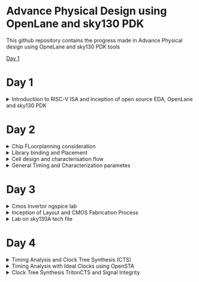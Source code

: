 # Advance Physical Design using OpenLane and sky130 PDK

This github repository contains the progress made in Advance Physical design using OpneLane and sky130 PDK tools

[Day 1](#day-1)

# Day 1

<details>
<summary>Introductiion to RISC-V ISA and Inception of open source EDA, OpenLane and sky130 PDK</summary>

**Inrtoduction to QFN-48 package**

QFN-48 Package:
        QFN stands for "Quad Flat No-leads," and it is a type of surface-mount integrated circuit (IC) package. The "48" indicates the 
number of pins or leads in the package. QFN packages are popular due to their compact size, excellent thermal performance, and ease of 
manufacturing. They are commonly used in a wide range of electronic devices, including microcontrollers, RF (Radio Frequency) chips, and 
power management ICs.

![day_1_package pin diagram](https://github.com/simarthethi/Advance_physical_design/assets/140998783/84a118d6-3ad2-4d96-9ad0-e7182550d9e7)
        

*Chip*:
        The term "chip" typically refers to an integrated circuit (IC) or microchip. It is a small, thin piece of semiconductor material 
(usually silicon) on which electronic components such as transistors, capacitors, and resistors are fabricated. Chips are the fundamental 
building blocks of electronic devices, and they perform various functions, from processing data in microprocessors to amplifying signals in 
amplifiers.

![Screenshot from 2023-09-10 10-34-08](https://github.com/simarthethi/Advance_physical_design/assets/140998783/d8f51074-f02b-4f43-bdab-d87fe3d3c16d)

- We use something call wire bonds to connerct the pins to the boundary of the chip.

*Pads*:
        Pads are metalized areas on the surface of an integrated circuit package or printed circuit board (PCB) that serve as connection 
points for soldering or making electrical connections. In the context of a QFN-48 package, there are 48 pads that correspond to the 48 pins 
of the package. These pads facilitate the electrical connection between the chip inside the package and the external circuitry.

 ![Screenshot from 2023-09-10 10-34-35](https://github.com/simarthethi/Advance_physical_design/assets/140998783/64c7e9ba-421c-40f3-8039-bba31c00246f)
       

 *Core*:
        In the context of integrated circuits, the term "core" typically refers to the central processing unit (CPU) or the primary 
computational and control unit of a microprocessor. It is where most of the processing and data manipulation occur. In other contexts, 
"core" may refer to the central or essential part of a system or device.

*Die*:
        The "die" is the actual silicon chip within an integrated circuit package. It contains the transistors, logic gates, and other 
electronic components that perform the chip's intended function. The die is usually very small and encapsulated within the package to 
protect it from environmental factors and to facilitate electrical connections.

*IPs (Intellectual Property)*:
        In the realm of semiconductor design, "IP" often refers to Intellectual Property, specifically semiconductor IP cores. These are pre-
designed and pre-verified blocks of intellectual property that can be integrated into custom chip designs. They include things like CPU 
cores, memory controllers, and various functional blocks. Integrating IP cores into a chip design can significantly accelerate development 
and reduce the need to design complex components from scratch.

Here we are taking an example of the sample SoC - RISC-V on the chip
![day_1_package pin diagram](https://github.com/simarthethi/Advance_physical_design/assets/140998783/a0797ab8-4703-4790-bf60-c332af0117df)

-A typical chip contains SOC, SRAM, ADC, DAC, PLL etc
![Screenshot from 2023-09-10 10-34-53](https://github.com/simarthethi/Advance_physical_design/assets/140998783/972f7e1b-bbf0-43e3-88d6-5ba1c4394661)



**Inroductuction to RISC-V ISA**

RISC-V is an open-source instruction set architecture (ISA) for computer processors. An instruction set architecture defines the set of 
instructions that a processor can execute and the organization and behaviour of those instructions. RISC-V is unique in that any single 
company or organization does not own it. and it is freely available for anyone to use, modify, and implement without the need for licensing 
fees or proprietary restrictions.

![Screenshot from 2023-09-10 11-12-30](https://github.com/simarthethi/Advance_physical_design/assets/140998783/fba2d664-b965-4ee5-8ca0-3cec22d5d81d)

Application software (apps) and hardware are linked by 'system software'.There are various layers of system software. This includes major 
components like Compiler and Assembler.

The compiler compiles high-level codes like C and C++ to Instructions(eg: the codes inside .exe files) that can be read by the Assembler. 
The Assembler converts it into binary codes which the machine can understand. The instructions act as an interface between the high-level 
language and the machine language.

The converted binary is then given to an RTL snippet that understands the instruction. This is done by a Hardware Description Language 
(HDL). This is basically called RTL implementation and a netlist is being generated. with this, a physical design implementation of the 
design is generated.

The RISC-V project began at the University of California, Berkeley in 2010, and it has since gained significant traction in both academia 
and industry. Its open nature has led to a growing ecosystem of hardware and software developers collaborating to create a wide range of 
products, from simple embedded devices to high-performance supercomputers.

**SoC design and OpenLane**

Desiging Digital Application Specific Integrated Chip(ASIC) require several elements. They are as follows:

- RTL IP's
- EDA tools
- PDK tools

![Screenshot from 2023-09-10 11-14-09](https://github.com/simarthethi/Advance_physical_design/assets/140998783/0e144a06-07b7-405f-8fe1-f1ccf99428ee)

*RTL IP (Register-Transfer Level Intellectual Property)*:
RTL IP refers to pre-designed and pre-verified blocks of digital logic or functional modules that are expressed at the register-transfer 
level (RTL). RTL is a hardware description level that captures the behavior of a digital circuit in terms of data transfers between 
registers and logic operations. RTL IP cores are reusable building blocks that can be integrated into larger ASIC or FPGA designs. These 
cores can include various functions such as processors, memory controllers, communication interfaces, and more. Designers often use RTL IP 
to save time and effort when creating complex digital systems.

*EDA Tools (Electronic Design Automation Tools)*:
EDA tools are software applications that facilitate the design and verification of electronic circuits, including ASICs, FPGAs, and other 
digital systems. These tools cover various stages of the design flow, from conceptualization to physical implementation.

*PDK Tools (Process Design Kit Tools)*:
A Process Design Kit (PDK) is a collection of tools, libraries, and documentation provided by semiconductor foundries to enable designers 
to create ASICs and other integrated circuits using their specific manufacturing processes. PDK tools are part of the PDK package and serve 
several purposes

Now-a-days there are a lot of open source tools that can be used to design a *Digital ASIC*

![day1_Into-pic](https://github.com/simarthethi/Advance_physical_design/assets/140998783/b64efa50-aab5-4ac1-940e-2047b609e4af)

**Introduction to OpenLane**

OpenLane is an open-source ASIC (Application-Specific Integrated Circuit) design flow framework that automates the process of designing 
custom integrated circuits. The design flow in OpenLane consists of several stages, each with specific tasks and objectives.

-Here is a simplified RTL to GDSII flow diagram

![Screenshot from 2023-09-10 11-26-43](https://github.com/simarthethi/Advance_physical_design/assets/140998783/c4195262-9909-4a93-8fb9-62107fb81798)

-RTL-synthesis:
        RTL (Register-Transfer Level) synthesis is a crucial stage in the OpenLane ASIC design flow, where the high-level RTL description of your custom logic is translated into a gate-level netlist. This netlist consists of standard cells (logic gates) and their interconnections, making it suitable for subsequent stages such as placement and routing.

-Floorplanning:
        Floorplanning involves defining the physical layout of the chip, specifying the locations of major functional blocks, and allocating space for routing and other components. This step sets the foundation for efficient placement and routing.

-Powerplanning
        Power network is constructed.

 -Placement:
        During placement, OpenLane determines the precise locations of individual standard cells (logic gates) within the chip area defined in the floorplan. It aims to optimize area, power, and timing by positioning cells strategically.       

-Clock Tree Synthesis (CTS):
        CTS is the process of designing and building a clock distribution network that ensures clock signals reach all sequential elements (flip-flops) in a synchronized manner. Proper CTS is crucial for maintaining timing constraints.

-Routing:
        The routing stage involves determining the physical interconnections between standard cells, including metal layers and wires. OpenLane uses tools like TritonRoute to create a routed design that adheres to design rule constraints.
        
-Signoff (Detail and Final Verification):
        After placement and routing, OpenLane performs detailed design rule checking (DRC) and final verification to ensure the layout complies with fabrication constraints and meets specified requirements for timing, area, and power.

-GDSII Generation:
        Once the design passes verification, OpenLane generates a GDSII (Graphics Data System II) file, which is the final output file that contains the complete layout data for fabrication. The GDSII file is used by semiconductor foundries to manufacture the chip.

OpenLane integrated several key open source tools over the execution stages:

- RTL Synthesis, Technology Mapping, and Formal Verification : yosys + abc
- Static Timing Analysis: OpenSTA
- Floor Planning: init_fp, ioPlacer, pdn and tapcell
- Placement: RePLace (Global), Resizer and OpenPhySyn (formerly), and OpenDP (Detailed)
- Clock Tree Synthesis: TritonCTS
- Fill Insertion: OpenDP/filler_placement
- Routing: FastRoute or CU-GR (formerly) and TritonRoute (Detailed) or DR-CU
- SPEF Extraction: OpenRCX or SPEF-Extractor (formerly)
- GDSII Streaming out: Magic and KLayout
- DRC Checks: Magic and KLayout
- LVS check: Netgen
- Antenna Checks: Magic
- Circuit Validity Checker: CVC

**OpenLane Installation**

Prior to the installation of the OpenLane install the dependencies and packages using the command shown below :
```bash
sudo apt-get update
sudo apt-get upgrade
sudo apt install -y build-essential python3 python3-venv python3-pip make git
```
Docker Installation :
```bash
sudo apt install apt-transport-https ca-certificates curl software-properties-common
curl -fsSL https://download.docker.com/linux/ubuntu/gpg | sudo gpg --dearmor -o /usr/share/keyrings/docker-archive-keyring.gpg

echo "deb [arch=amd64 signed-by=/usr/share/keyrings/docker-archive-keyring.gpg] https://download.docker.com/linux/ubuntu $(lsb_release -cs) stable" | sudo tee /etc/apt/sources.list.d/docker.list > /dev/null

sudo apt update
sudo apt install docker-ce docker-ce-cli containerd.io
sudo docker run hello-world

sudo groupadd docker
sudo usermod -aG docker $USER
sudo reboot 


# Check for installation
sudo docker run hello-world
```
Steps to install OpenLane, PDKs and Tools
```bash
cd $HOME
git clone https://github.com/The-OpenROAD-Project/OpenLane --recurse-submodules 
cd OpenLane
make
make test
cd /OpenLane/designs/ci
cp -r * ../
```

*Steps for synthesis in OpenLane*
```bash
cd ~/OpenLane
make mount
./flow.tcl -interactive
package require openlane 0.9
prep -design picorv32a
run_synthesis
```
Viewing the netlist generated during synthesis
```bash
cd /OpenLane/designs/picorv32a/runs/RUN_2023.09.08_13.53.29/results/synthesis
vim picorv32a.v
```
![Screenshot from 2023-09-09 19-12-11](https://github.com/simarthethi/Advance_physical_design/assets/140998783/71e22d01-bdd1-469e-a631-b986abe2a911)

To check the status report

![Screenshot from 2023-09-09 19-26-50](https://github.com/simarthethi/Advance_physical_design/assets/140998783/e1b37238-d852-48ec-b1e9-3fa778e7036c)
![Screenshot from 2023-09-09 19-26-55](https://github.com/simarthethi/Advance_physical_design/assets/140998783/a44c9beb-f571-48c2-ab76-d6ceb0c163f4)

</details>

# Day 2        
<details>
        
<summary>Chip FLoorplanning consideration</summary>

**Width and Height of core and die**

Lets begin an example of a netlist as follows:
![Screenshot from 2023-09-16 15-06-17](https://github.com/simarthethi/Advance_physical_design/assets/140998783/0b06c5be-f834-46cc-963a-6b2921cc7013)

In here we see that the gates and flipflops have a certain shape which is for our understanding so that we differentiate between them. But in an electonic design the gates and other components are taken in the shapes of squares and rectangles so that we can define the size of the components

![Screenshot from 2023-09-16 15-21-01](https://github.com/simarthethi/Advance_physical_design/assets/140998783/8189e1d6-facf-4184-b3e4-a42082abcc62)

*Utilisation Factor*

```bash
Utilisation factor: Area covered by the netlist/total area of the core
```

- The ratio of area occupied by the cells in the netlist to the total area of the core
- Best practice is to set the utilisation factor less than 50% so that there will be space for optimisations, routing, inserting buffers etc.,

*Aspect Ratio*
```bash
Aspect ratio : width/height
```

- Aspect ratio is the ratio of height to the width of the die.
- Aspect Ratio of 1 indicates that the die is a square die

These two Parameters are important to derive the width and height of the core and die, and now we can move ahead to define the location of preplaces cells.

**Pre-placed Cells**

- Whenever there is a complex logic which is repeated multiple times or a design given by a third-party it can be perceived as abstract black box with input and output ports, clocks etc. We can also create black boxes ourselves for the design in case as per the requirements. They can be IPs or Macros
- These Macros and IPs are placed in the core at first before placing the standard cells and power planning. These are optimally such that the cells which are more connected to each other are placed nearby and oriented for input and ouputs.
- Once they have been placed, the location are not altered later on for routing. Thus they have been fixed on the chip.
- These pre-placed cells have to be surrounded with de-coupling capacitors.

**De-coupling Capacitors**

- The resistances and capacitances associated with long wire lengths can cause the power supply voltage to drop significantly before reaching the logic circuits. This can lead to the signal value entering into the undefined region, outside the noise margin range.
- De-coupling capacitors are huge capacitors charged to power supply voltage and placed close the logic circuit. Their role is to decouple the circuit from power supply by supplying the necessary amount of current to the circuit. They pervent crosstalk and enable local communication.

**Power Planning**

- Each block on the chip, however, cannot have its own decap unlike the pre-placed cells.
Thus, when multiple units are discharging, we observe a ground bumb and in case of multiple
charing units, we see a voltage droop.
- When thses are under noise range designed, we won't face any issue, but if they get beyond
the defined noise range, we experience undesired behaviour from the design.
- To fix this issue, we will go for a better power plan for the chip, such that each unit can
use the Vdd and Gnd near to it.
- A common way to accomplish this is to have VDD and VSS pads connected to the horizontal and
vertical power and GND lines which form a power mesh.

**Pin Placement**

- The input, output and Clock pins are placed optimally such that there is less complication
in routing or optimised delay.
- Note - CLK needs least resistive path, as they provide signals to all the flops
continuously, thus have bigger IO ports.
- There are different styles of pin placement in openlane like random pin placement, uniformly
spaced etc.,

Run Floorplan on OpenLane

- Importance files in increasing priority order:
        floorplan.tcl - System default envrionment variables
        conifg.tcl
        sky130A_sky130_fd_sc_hd_config.tcl

- Floorplan envrionment variables or switches:
        FP_CORE_UTIL - floorplan core utilisation
        FP_ASPECT_RATIO - floorplan aspect ratio
        FP_CORE_MARGIN - Core to die margin area
        FP_IO_MODE - defines pin configurations (1 = equidistant/0 = not equidistant)
        FP_CORE_VMETAL - vertical metal layer
        FP_CORE_HMETAL - horizontal metal layer

Now, we will look into how to generate the floorplan using OpenLane.
```bash
run_floorplan
```
![week 3 day_2 rn_floorplan](https://github.com/simarthethi/Advance_physical_design/assets/140998783/a1fd458f-88bc-44fd-8229-276d462c7d08)

-    We may review floorplan files by checking the floorplan.tcl. The system defaults will
have been overriden by switches set in conifg.tcl and further overriden by switches set in
sky130A_sky130_fd_sc_hd_config.tcl.

-    Post the floorplan run, a .def file will have been created within the results/floorplan
directory. It has the various informations such as the die area and unit lenghts used.

```bash
cd /OpenLane/designs/picorv32a/runs/RUN_2023.09.08_13.53.29/results/floorplan
less picorv32.def
```
![def_file floorplan](https://github.com/simarthethi/Advance_physical_design/assets/140998783/df2dfd33-a3cc-4f9f-90a3-c52ee015aa02)

- we can't read how the components and the netlists are placed in the floorplan by reading the .def file
Hence we'll view the floorplan in Magic

**View floorplan on magic**

To view the floorplan, Magic is invoked after moving to the results/floorplan directory:
```bash
 magic -T ~/.volare/sky130A/libs.tech/magic/sky130A.tech lef read ../../tmp/merged.nom.lef def read picorv32.def &
```
![day_2 magic](https://github.com/simarthethi/Advance_physical_design/assets/140998783/118f2cd3-0e61-4e86-b051-d40eeb4d1350)

One can zoom into Magic layout by selecting an area with left and right mouse click followed by pressing "z" key.

Various components can be identified by using the what command in tkcon window after making a selection on the component.

Zooming in also provides a view of decaps present in picorv32a chip.

The standard cell can be found at the bottom left corner.

You can clearly see I/O pins, Decap cells and Tap cells. Tap cells are placed in a zig zag manner or you can say diagonally

![Screenshot from 2023-09-16 15-35-42](https://github.com/simarthethi/Advance_physical_design/assets/140998783/c2e60927-3637-4913-9ac7-f4ab2a0eb30c)
        
</details>

<details>
<summary>Library binding and Placement</summary>

First and foremost, we need to bind the netlist with physical cells. We have shapes for OR, 
AND and every cell for pratice purpose. But in reality we dont have such shapes, we have give 
an physical dimensions like rectangles or squares weight and width. This information is given 
in libs and lefs. Now we place these cells in our design by initilaising it.

Now we look into Placement and its optimisation.

**Optimise Placement**

The next step is placement. Once we initial the design, the logic cells in netlist in its physical dimisoins is placed on the floorplan. Placement is perfomed in 2 stages:

- Global Placement: Cells will be placed randomly in optimal positions which may not be legal and cells may overlap. Optimization is done through reduction of half parameter wire length.
- Detailed Placement: It alters the position of cells post global placement so as to legalise them. Legalisation of cells is important from timing point of view.

Optimization is stage where we estimate the lenght and capictance, based on that we add buffers. Ideally, Optimization is done for better timing.

- Run Placement on OpneLane
```bash
run_placement
```
![Screenshot from 2023-09-16 19-46-38](https://github.com/simarthethi/Advance_physical_design/assets/140998783/d720e1d3-c957-49ab-9fdf-6dad80f7cf22)

- The objective of placement is the convergence of overflow value. If overflow value
progressively reduces during the placement run it implies that the design will converge and
placement will be successful. Post placement, the design can be viewed on magic within
results/placement directory:

```bash
magic -T ~/.volare/sky130A/libs.tech/magic/sky130A.tech lef read ../../tmp/merged.nom.lef def read picorv32.def &
```

![Screenshot from 2023-09-16 19-50-39](https://github.com/simarthethi/Advance_physical_design/assets/140998783/c6af81a1-8521-4666-ac3d-fa8f9576c6fe)

- Zoomed in image

![Screenshot from 2023-09-16 19-56-44](https://github.com/simarthethi/Advance_physical_design/assets/140998783/b5facee6-dc04-46ed-ad29-af48d945d0ac)

</details>

<details>
<summary>Cell design and characterisation flow</summary>

Under this section, we will go through a thorough insight into the Characterizatiob flow and various steps involved, what are my inputs given, my intermediate outputs and final results we get.

Standard cell design flow involves the following

- Inputs:
        PDKs
        DRC & LVS rules
        SPICE models
        Libraries
        User-defined specifications.

- Design steps:
        Circuit design
        Layout design (Art of layout Euler's path and stick diagram)
        Extraction of parasitics
        Characterization (timing, noise, power).

- Outputs:
        CDL (circuit description language)
        LEF
        GDSII
        extracted SPICE netlist (.cir)
        timing, noise and power .lib files

**Standard Cell Characterization Flow**

A typical standard cell characterization flow includes the following steps:

1.Read in the models and tech files
2.Read extracted spice netlist
3.Recognise behaviour of the cell and buffers
4.Read the subcircuits
5.Attach the necessary power sources
6. Apply stimulus to characterization setup
7.Provide necessary output capacitive loads
8.Provide necessary simulation command



Now all 8 steps are provided together as a configuration file to a characterization software called **GUNA**.

![Screenshot from 2023-09-16 20-01-31](https://github.com/simarthethi/Advance_physical_design/assets/140998783/487de96c-a55b-40f5-85bb-33066b1a43d8)

This software generates timing, noise, power models. These .libs are classified as Timing characterization, power characterization and noise characterization.

</details>

<details>
<summary> General Timing and Characterization parametes </summary>

Under this section, we will look into the timing characterization and get an understanding of 
various semantics and syntax of the three .lib files for noise, power and noise.

First we go through the various Timing Parameter Definitions


**Propagation Delay**

The time difference between when the transitional input reaches 50% of its final value and when the output reaches 50% of its final value. Poor choice of threshold values lead to negative delay values. Even thought you have taken good threshold values, sometimes depending upon how good or bad the slew, the dealy might be still +ve or -ve.

```bash
Propagation delay = time(out_thr) - time(in_thr)
```

**Transition Time**

The time it takes the signal to move between states is the transition time , where the time is measured between 10% and 90% or 20% to 80% of the signal levels.  
```bash
Rise transition time = time(slew_high_rise_thr) - time (slew_low_rise_thr)

Low transition time = time(slew_high_fall_thr) - time (slew_low_fall_thr)
```
</details>

# Day 3

<details>
<summary>Cmos Invertor ngspice lab </summary>
        
**IO Placer revision**

- PnR is a iterative flow and hence, we can make changes to the environment variables in the fly to observe the changes
in our design.
- Let us say If I want to change my pin configuration along the core from equvi distance randomly placed to someother
placement, we just set that IO mode variable on command prompt as shown below
```bash
set ::env(FP_IO_MODE) 2
```
Floorplan after chaning the format of IO placement. We can see the pins are now not equi-distant. 
![day_3 floorplan not equidistant](https://github.com/simarthethi/Advance_physical_design/assets/140998783/ddbe368c-a566-4a95-948e-b45742b84393)

**Spice Deck Creation**
Spice Deck Creation

- Spice deack is the connectivity information of netlist. Thus it is a netlist that contains component connectivity, inputs to be provided and tap points for taking output and connectivity of the substrate.
- The source of PMOS is connected to Vdd and Source of NMOS is connected to GND, Vss in this case. Vin is given to the gates and Vout is taken out. We take the Cload as ```10fF``` for now.
- Now we define the PMOS and NMOS width and length as ```0.375um``` and ```0.25um``` respectively. We give ```2.5V``` as Vdd and Vin. Common Vss is given.
- Identify the nodes, name them. Nodes are points between which a component is connected.
- We can now write the spice deck. We also specify the simulation type.
- We also import the model file for NMOS and PMOS for information of parameters related to transistors

![Screenshot from 2023-09-17 18-03-48](https://github.com/simarthethi/Advance_physical_design/assets/140998783/46060e6b-679b-44f8-894b-cbec87607c0e)

**Spice Simulation**

- We will run the simulation for the deck created with different widths and lengths for the PMOS and NMOS.

![Screenshot from 2023-09-17 18-05-10](https://github.com/simarthethi/Advance_physical_design/assets/140998783/f67ae84c-07af-45d8-856f-593128a9ac2b)

- From the waveform, irrespective of switching the shape of it are almost same. We can see the characteristics are maintained across all sizes of CMOS. So CMOS as a circuit is a robust device hence use in designing of logic gates. Parameters that define the robustness of the CMOS are

**Switching Threshold (Vm)**
        It is the point where out ```Vin = Vout```. To determine, we extend a 45 degree line from the origin.
        At this point, both the transistors are in saturation region, means both are turned on and have high chances of current flowing driectly from VDD to Ground called Leakage current.
        At this point, ```Vgs = Vds``` and ```Idsn = -Idsp```.

![Screenshot from 2023-09-17 18-07-00](https://github.com/simarthethi/Advance_physical_design/assets/140998783/38688c93-eae3-41d3-b191-a3ced4711603)

**Rise and Fall Delay**
- We will run a transient simulation and plot Vin and VOut with respect to time.
- To determine the Rise time, we take the rising input and corresponding falling output and note the time for ```Vdd/2``` i.e. 50% of the Vdd.
- For fall time, same is repeated but for the falling input and corresponding rising input.

**Steps to GIT CLONE vsdstdcelldesign**

- We will git clone a custom made repo for this course in the OpenLane directory of our local system.
```bash
git clone https://github.com/nickson-jose/vsdstdcelldesign.git
```
- To invoke magic to view the sky130_inv.mag file, the sky130A.tech file must be included in the command along with its path. To ease up the complexity of this command, the tech file can be copied from the magic folder to the vsdstdcelldesign folder.

- Invertor Layout using Magic
![Screenshot from 2023-09-17 15-47-50](https://github.com/simarthethi/Advance_physical_design/assets/140998783/fd2de0bf-5fe8-47a8-bb92-edb10302aa89)


</details>

<details>
<summary>Inception of Layout and CMOS Fabrication Process</summary>

Under this section we will look into the Fabrication process. We will look into the various steps for 16-mask fab procedure

**16-MASK CMOS Process***

1. Selecting a substrate
- We choose an appropriate substrate as per requirement.
- We go with the most common substrate available - P-type.
   ![Screenshot from 2023-09-17 18-13-04](https://github.com/simarthethi/Advance_physical_design/assets/140998783/4f90f176-fc61-477e-aff7-89a91184c0ad)

2. Creation of Active regions for transistors
- We have to make isolation for each pocket, this is done by growing Silicon Dioxide of 40nm over the P-type substrate, then deposit an 80nm layer of Silicon nitride.
- Now deposit 1micron of photoresist. On this we make Mask1 and Mask 2 for the pockets and shower it with UV lights
- The photoresist under the masks are protected and remaining is etched away with some chemical reaction. Now the mask is removed.
- Now we etch off the extra silicon nitride, thus only silicon nitride left are the ones protected by the photoresist. Now Remove left photoresist.
- Now, place the entire thing in oxidation furnace. Silicon nitride protects the SiO2 underneath from growing further.
- The growth between the nitride layer acts as the isolation as they don't allow the transistor areas to communicate. This growth is also called bird's beak.
- The remaining nitride layer is etched off.
- This whole process is called LOCOS - Local oxidation of Silicon image
![Screenshot from 2023-09-17 18-21-59](https://github.com/simarthethi/Advance_physical_design/assets/140998783/d2a84c8d-1eba-402f-b8e5-7f45f18f767c)

3. Formation of N-Well and P-Well
- The N-well and P-well regions are created separately.
- P-well formation involves photolithography and ion implantation of p-type Boron material into the p-substrate. Energy required is 200keV.
- N-well is formed similarly with n-type Phosphorus material. Energy requirement is 400keV.
- This ion implantation damages the SiO2 layer.
- High-temperature furnace processes drive-in diffusion to establish well depths, known as the twin-tub process.
![Screenshot from 2023-09-17 18-23-46](https://github.com/simarthethi/Advance_physical_design/assets/140998783/a06852e6-c614-41f1-8663-e52e75636a20)

4.Formation of Gate Terminal
- Gate is the most important terminal as here we control the input voltage.
- Important parameters for gate formation include oxide capacitance and doping concentration.
- A polysilicon layer is deposited and photolithography techniques are applied to create NMOS and PMOS gates.
- The SiO2 layers over Nwell and Pwell are etched off using polysulpuric acid and fresh layer is made with goof thickness.
![Screenshot from 2023-09-17 18-24-29](https://github.com/simarthethi/Advance_physical_design/assets/140998783/6c609940-98bb-4962-b702-a8c4036e9fbb)

5.Lightly-Doped Drain(LDD) Formation
- This is done to achieve a doping profile --> P+, P-, N for NMOS and N+, N- and P for PMOS.
- LDD is created to control hot electron and short channel effects.
![Screenshot from 2023-09-17 18-24-52](https://github.com/simarthethi/Advance_physical_design/assets/140998783/8a5f1c79-85ca-40b0-b92b-42703b647e5b)

6.Source and Drain Formation
- Thin oxide layers are added to avoid channel effects during ion implantation.
- N+ and P+ implants are performed using Arsenic implantation and high-temperature annealing.
![Screenshot from 2023-09-17 18-25-23](https://github.com/simarthethi/Advance_physical_design/assets/140998783/f193716b-845d-42fb-a1d1-f4982308970a)

7.Local Interconnect Formation
- Thin screen oxide is removed through etching in HF solution.
- Titanium deposition through sputtering is initiated.
- Heat treatment results in chemical reactions, producing low-resistant titanium silicon dioxide for interconnect contacts and titanium nitride for top-level connections, enabling local communication.
![Screenshot from 2023-09-17 18-25-32](https://github.com/simarthethi/Advance_physical_design/assets/140998783/30ca77c0-4074-4437-ae5d-110e647a984c)

8.Higher Level Metal Formation
- To achieve suitable metal interconnects, non-planar surface topography is addressed.
- Chemical Mechanical Polishing (CMP) is utilized by doping silicon oxide with Boron or Phosphorus to achieve surface planarization.
- TiN and blanket Tungsten layers are deposited and subjected to CMP.
- An aluminum (Al) layer is added and subjected to photolithography and CMP.
- This constitutes the first level of interconnects, and additional interconnect layers are added to reach higher-level metal layers.
![Screenshot from 2023-09-17 18-25-48](https://github.com/simarthethi/Advance_physical_design/assets/140998783/25975269-616c-4366-a14a-862bec7b64fb)

9.Dielectric Layer Addition
- Finally, a dielectric layer, typically Si3N4, is applied to safeguard the chip.

This complex process results in the creation of advanced integrated circuits with multiple layers of interconnects, essential for modern electronic devices.

**Introduction to SKY130 Basic Layout and LEF**

From Layout, we see the layers which are required for CMOS inverter. Inverter is, PMOS and NMOS connected together.

- Gates of both PMOS and NMOS are connected together and fed to input(here ,A), NMOS source connected to ground(here, VGND), PMOS source is connected to VDD(here, VPWR), Drains of PMOS and NMOS are connected together and fed to output(here, Y).
- The First layer in skywater130 is localinterconnect layer(locali) , above that metal 1 is purple color and metal 2 is pink color.
- If we want to see connections between two different parts, place the cursor over that area and press S one times. The tkson window gives the component name.
![Screenshot from 2023-09-17 21-57-02](https://github.com/simarthethi/Advance_physical_design/assets/140998783/fb4fa745-5840-4383-9e34-64b0bad4ea2e)

**LEF - Library Exchange File**

-    The layout of a design is defined in a specific file called LEF.
-    It includes design rules (tech LEF) and abstract information about the cells.
        - Tech LEF - Technology LEF file contains information about the Metal layer, Via Definition and DRCs.
        - Macro LEF - Contains physical information of the cell such as its Size, Pin, their direction.

**Designing standard cell**

- First we need to provide bounding box width and height in tkson window. lets say that width of BBOX is 1.38u and height is 2.72u. The command to give these values to MAGIC is ```property Fixed BBOX (0 0 1.32 2.72)```
- After this, Vdd, GND segments which are in metal 1 layer, their respective contacts and atlast logic gates layout is defined Inorder to know the logical functioning of the inverter, we extract the spice and then we do simulation on the spice.

**SPICE extraction in MAGIC**

To extract it on spice we open TKCON window, the steps are :

-    Know the present directory - pwd
- create an extration file - the command is ```extract all``` and ```sky130_inv.ext``` files has been created
- create spice file using .ext file to be used with our ngspice tool - the commands are
        - ```ext2spice cthresh 0 rthresh 0``` - extracts parasatic capcitances also since these are actual layers - nothing is created in the folder
        - ```ext2spice``` - a file sky130_inv.spice has been created.
![Screenshot from 2023-09-17 16-53-03](https://github.com/simarthethi/Advance_physical_design/assets/140998783/72efc390-38a4-4685-8fb7-75651fdba9e4)

</details>

<details>
<summary>Lab on sky130A tech file</summary>

Under this section, we will go over how to infer the spice deck file and how to run the transient analysis using NGspice. Once the simulation is done, we will characterise the simulation plot.

**Spice Deck**

- The design is scaled to 0.01u
- The NMOS and PMOS are defined as
        - ```cell_name drain_node gate_node source_node model_file_name```
```bash
M1000 Y A VGND VGND nshort_model.0 w=35 l=23
M1001 Y A VPWR VPWR pshort_model.0 w=37 l=23
```

- We will include the model files for NMOS and PMOS from the ```libs``` directory.

```bash
 .include ./libs/nshort.lib
 .include ./libs/pshort.lib
```


- Now, we set up the connections to the nodes with ground, Vdd and input pulses.
        - VGND to VSS 0V
        - Supply voltage VPWR to GND.
        - Sweeping a pulse input.
- Now we set the transient analysis.
```bash
VDD VPWR 0 3.3V
VSS VGND 0 0V
Va A VGND PULSE(0V 3.3V 0 0.1ns 0.1ns 2ns 4ns)
.tran 1n 20n
.control
run
.endc
.end
```
-final Spice deck for simulation
![Screenshot from 2023-09-17 17-06-21](https://github.com/simarthethi/Advance_physical_design/assets/140998783/e760261c-6f5f-45e6-8e8b-e27edaa763f6)

**NGpsice Simulation and Characterization**
-  Code to run the simulation
```bash
ngspice sky130_inv.spice
```
![Screenshot from 2023-09-17 17-37-29](https://github.com/simarthethi/Advance_physical_design/assets/140998783/8b5c617b-082b-416c-883e-5756b7b3a433)

-  To get the plot for output against time with the sweeping input
```bash
plot y vs time a
```
![Screenshot from 2023-09-17 19-09-21](https://github.com/simarthethi/Advance_physical_design/assets/140998783/845f53d8-daef-42b3-8939-04e4b74de212)


- Now we have to characterise the plot.
- There are four timing parameters used to characterize the inverter standard cell:
        - Rise transition - Time taken for the output to rise from 20% to 80% of max value => ```2.240 - 2.143 = 0.067ns```
        - Fall Transition - Time taken for the output to fall from 80% to 20% of max value => ```4.0921 - 4.049 = 0.0431ns```
        - Cell Rise delay - Difference in time(50% output rise) to time(50% input fall) => ```2.17333 - 2.13 = 0.0433ns```
        - Cell Fall delay - Difference in time(50% output fall) to time(50% input rise) => ```4.076 - 4.0501 = 0.0259ns```

**DRC Challenges**

Under this section, we will go over

- In-depth overview of Magic's DRC engine
- Introduction to Google/Skywater DRC rules
- Lab : Warm-up exercise : Fixing a simple rule error
- Lab : Main exercie : Fixing or create a complex error

**Introdution to Magic and Skywater PDK**

*Lab Setup*

- Setup to view the layouts
- For extracting and generating views, Google/skywater repo files were built with Magic
- Technology file dependency is more for any layout. hence, this file is created first.
- Since, Pdk is still under development, there are some unfinished tech files and these are packaged for magic along with lab exercise layout and bunch of stuff into the tar ball

```bash
wget http://opencircuitdesign.com/open_pdks/archive/drc_tests.tgz
```
- Once we have downloaded the archive in the home directory, we extract it to get the lab .mag files

![Screenshot from 2023-09-17 19-14-48](https://github.com/simarthethi/Advance_physical_design/assets/140998783/bf25a7c9-4aa4-43e3-84bc-0a967d46339c)

- There is a hidden file ```.magicrc``` which directs to the various resources for the lab work ahead.
```bash
magic -d XR
```
![Screenshot from 2023-09-17 22-32-35](https://github.com/simarthethi/Advance_physical_design/assets/140998783/627594f5-1abe-4d2f-b584-e6671a10e096)

- Other way to load it is by defining the name while running magic.
```bash
magic -d XR <file_name>.mag
```
- We will open up met3.mag
- We see multiple independent example metal layouts with some DRC errors. We can refer these errors in the the Skywater PDK design rules which are flageed in the DRC engine.
- We can make a frame around a metal region and in command window write ```drc why``` --> this gives us the DRC violated.

![Screenshot from 2023-09-17 22-36-15](https://github.com/simarthethi/Advance_physical_design/assets/140998783/aef1df1e-68f1-4f46-aa79-86444093c77f)

- Magic uses a lot of derived layers. To see these layers we can make a large box area and use following commands to see metal cut
```bash
cif see VIA2
```

***LAB***

*Exercise 1*


- Load the poly.mag
- Check the drc violation for poly.9
- Refer the error using skywater pdk design rules
        - We find that distance between regular polysilicon & poly resistor should be 22um but it is showing 17um and still no errors . We should go to sky130A.tech file and modify as follows to detect this error.
- In line this

```bash
*******************************************************
spacing npres *nsd 480 touching_illegal \
	"poly.resistor spacing to N-tap < %d (poly.9)"
*******************************************************
```
edit 
```bash
*******************************************************
spacing npres allpolynonres 480 touching_illegal \
	"poly.resistor spacing to N-tap < %d (poly.9)"
*******************************************************
```
Next edit. In line shown
```bash
*******************************************************
spacing xhrpoly,uhrpoly,xpc alldiff 480 touching_illegal \
	"xhrpoly/uhrpoly resistor spacing to diffusion < %d (poly.9)"
*******************************************************
```
edit
```bash
*******************************************************
spacing xhrpoly,uhrpoly,xpc allpolynonres 480 touching_illegal \
	"xhrpoly/uhrpoly resistor spacing to diffusion < %d (poly.9)"
*******************************************************
```
- After this, we ```tech load sky130.tech``` file and execute ```drc check```

![Screenshot from 2023-09-17 22-41-49](https://github.com/simarthethi/Advance_physical_design/assets/140998783/3ccd5dc8-a877-42e7-8ab7-ed0531349b6b)

- We can select ```poly.9``` and run ```drc why``` to check for errors. Now its fine.

![Screenshot from 2023-09-17 22-43-04](https://github.com/simarthethi/Advance_physical_design/assets/140998783/620118e0-82e0-4c55-a115-85f0aa73d52f)

</details>
        
# Day 4

<details>
<summary>Timing Analysis and Clock Tree Synthesis (CTS)</summary>

**Standard Cell LEF generation**

During Placement, entire mag information is not necessary. Only the PR boundary, I/O ports, Power and ground rails of the cell is required. This information is defined in LEF file. The main objective is to extract lef from the mag file and plug into our design flow.

**Grid into Track info**

*Track* :A path or a line on which metal layers are drawn for routing. Track is used to define the height of the standard cell.

To implement our own stdcell, few guidelines must be followed

- I/O ports must lie on the intersection on Horizontal and vertical tracks
- Width and Height of standard cell are odd mutliples of Horizontal track pitch and Vertical track pitch

This information is defined in tracks.info.
```bash
/.volare/sky130A/libs.tech/openlane/sky130_fd_sc_hd/tracks.info
```
```bash
li1 X 0.23 0.46
li1 Y 0.17 0.34
met1 X 0.17 0.34
met1 Y 0.17 0.34
met2 X 0.23 0.46
met2 Y 0.23 0.46
met3 X 0.34 0.68
met3 Y 0.34 0.68
met4 X 0.46 0.92
met4 Y 0.46 0.92
met5 X 1.70 3.40
met5 Y 1.70 3.40
```
- It tells us about all the metal layers as such.
- We learnt that the input port and output for should be on the intersection of horizontal and vertical tracks, to verify this we set the grids as 
```bash
grid 0.46um 0.34um 0.23um 0.17um
```
![Screenshot from 2023-09-18 00-54-21](https://github.com/simarthethi/Advance_physical_design/assets/140998783/c5ad194a-6231-453e-90e1-a930e306d82d)

- The second condition is also verified. The X-pitch is 0.46 and we can see that the standard cell is 3 times that, thus an odd multiple.
- The same can be verified for the height of the standard cell.

**Creation of Ports**

- Once the layout is ready, the next step is extracting LEF file for the cell.

- Certain properties and definitions need to be set to the pins of the cell. For LEF files, a cell that contains ports is written as a macro cell, and the ports are the declared as PINs of the macro.

- Our objective is to extract LEF from a given layout (here of a simple CMOS inverter) in standard format. Defining port and setting correct class and use attributes to each port is the first step.

- Method for definng ports
	- In Magic Layout window, first source the .mag file for the design (here inverter). Then Edit >> Text which opens up a dialogue box.
	- For each layer (to be turned into port), make a box on that particular layer and input a label name along with a sticky label of the layer name with which the port needs to be associated. Ensure the Port enable checkbox is checked and default checkbox is unchecked.
![Screenshot from 2023-09-18 00-59-56](https://github.com/simarthethi/Advance_physical_design/assets/140998783/695d66ac-cc9b-487c-b6e7-0af54a353fc9)


- Port A (input port) and port Y (output port) are taken from locali (local interconnect) layer. Also, the number in the textarea near enable checkbox defines the order in which the ports will be written in LEF file (0 being the first).
- For power and ground layers, the definition could be same or different than the signal layer. Here, ground and power connectivity are taken from metal1 (Notice the sticky label).

**Port Class and Port Use Attributes**

- After defining ports, the next step is setting port class and port use attributes.
- Select port A in magic:
```bash
port class input
port use signal
```
- Select Y area
```bash
port class output
port use signal
```
- Select VPWR area
```bash
port class inout
port use power
```
- Select VGND area
```bash
port class inout
port use ground
```
![Screenshot from 2023-09-17 23-45-29](https://github.com/simarthethi/Advance_physical_design/assets/140998783/99dd7c34-6770-480b-b396-28612a7554d0)

![Screenshot from 2023-09-17 23-46-11](https://github.com/simarthethi/Advance_physical_design/assets/140998783/55bfb6ed-81ff-48c6-972d-14848394aa1d)

**Extraction of LEF file**

- Name the custom cell through tkcon window as sky130_shant.mag.
- We generate lef file by command:
```bash
lef write
```
- Upon checking the directory, we can see the lef file being generated.
![Screenshot from 2023-09-18 00-00-04](https://github.com/simarthethi/Advance_physical_design/assets/140998783/b0dfd7e0-39de-4025-8e45-f315dfcb1d94)
- lef file generated.
![Screenshot from 2023-09-18 00-01-10](https://github.com/simarthethi/Advance_physical_design/assets/140998783/6e02681e-34f7-47bd-a405-7cb16365f00a)

![Screenshot from 2023-09-18 00-01-15](https://github.com/simarthethi/Advance_physical_design/assets/140998783/e06a94a1-0ff4-439e-9427-7242d24fab31)

**Including Custom Cell ASIC Design**

- First, we transfer the lef file generated ```sky130_simar.lef``` into the ```/home/simar-thethi/OpenLane/designs/picorv32a/src``` directory.

- Then we will transfer the ```sky130_fd_sc_hd__fast.lib```, ```sky130_fd_sc_hd__slow.lib``` and ```sky130_fd_sc_hd__typical.lib``` into the same directory.

- For this, we edit the config.json file as below
```bash
{
  "DESIGN_NAME": "picorv32",
  "VERILOG_FILES": "dir::src/picorv32a.v",
  "CLOCK_PORT": "clk",
  "CLOCK_NET": "clk",
  "FP_SIZING": "relative",
  "GLB_RESIZER_TIMING_OPTIMIZATIONS": true,
  "LIB_SYNTH" : "dir::src/sky130_fd_sc_hd__typical.lib",
  "LIB_FASTEST" : "dir::src/sky130_fd_sc_hd__fast.lib",
  "LIB_SLOWEST" : "dir::src/sky130_fd_sc_hd__slow.lib",
  "LIB_TYPICAL":"dir::src/sky130_fd_sc_hd__typical.lib",
  "TEST_EXTERNAL_GLOB":"dir::/src/*",
  "SYNTH_DRIVING_CELL":"sky130_vsdinv",
  "pdk::sky130*": {
    "FP_CORE_UTIL": 35,
    "CLOCK_PERIOD": 24,
    "scl::sky130_fd_sc_hd": {
      "FP_CORE_UTIL": 30
    }
  }
}
```
Now, we integrate standard cell on OpenLane flow after make mount, and follow up
```bash
prep -design picorv32a -tag RUN_2023.09.16_08.19.33 -overwrite 
set lefs [glob $::env(DESIGN_DIR)/src/*.lef]
add_lefs -src $lefs
run_synthesis
```

![Screenshot from 2023-09-18 01-17-54](https://github.com/simarthethi/Advance_physical_design/assets/140998783/8c49ae86-3188-4eec-a9db-0c9890723a88)

- Synthesis log file
![Screenshot from 2023-09-18 01-19-36](https://github.com/simarthethi/Advance_physical_design/assets/140998783/e7c0860d-dcee-4dff-86dc-7340b521e144)

- Static timing analysis (STA) log file
![Screenshot from 2023-09-18 01-20-41](https://github.com/simarthethi/Advance_physical_design/assets/140998783/ce0a1980-d154-4e07-80ff-1bf68a3610ef)

**Delay Table**

Delay is a parameter that has huge impact on our cells in the design. Delay decides each and every other factor in timing. For a cell with different size, threshold voltages, delay model table is created where we can it as timing table.

-  Delay of a cell depends on input transition and out load.

Lets say two scenarios, we have long wire and the cell(X1) is sitting at the end of the wire : the delay of this cell will be different because of the bad transition that caused due to the resistance and capcitances on the long wire. we have the same cell sitting at the end of the short wire: the delay of this will be different since the tarn is not that bad comapred to the earlier scenario. Eventhough both are same cells, depending upon the input tran, the delay got chaned. Same goes with o/p load also.

VLSI engineers have identified specific constraints when inserting buffers to preserve signal integrity. They've noticed that each buffer level must maintain consistent sizing, but their delays can vary depending on the load they drive. To address this, they introduced the concept of "delay tables", which essentially consist of 2D arrays containing values for input slew and load capacitance, each associated with different buffer sizes. These tables serve as timing models for the design.

When the algorithm works with these delay tables, it utilizes the provided input slew and load capacitance values to compute the corresponding delay values for the buffers. In cases where the precise delay data is not readily available, the algorithm employs a technique of interpolation to determine the closest available data points and extrapolates from them to estimate the required delay values.

![Screenshot from 2023-09-18 01-22-09](https://github.com/simarthethi/Advance_physical_design/assets/140998783/cf70499d-debe-41ac-a762-b7dff2a01919)

**Custom Cell inclusion in OpenLane Flow**

- We have seen till the synthesis for the custom standard cell in OpenLane flow, and verified the synthesis and STA log files. We will pick it from there now.

- First check the slack for the synthesis.

- The slack was positive, therefore we can proceed, else would have to work on the slack.

- Now we run the floorplan and placement processes.
```bash
run_floorplan
run_placement
```
![Screenshot from 2023-09-18 01-25-07](https://github.com/simarthethi/Advance_physical_design/assets/140998783/38e7fe85-59e9-42dc-98f8-b7329699b403)

- Now, we check for legality &To check the layout invoke magic from the ```results/placement``` directory

![Screenshot from 2023-09-18 01-27-14](https://github.com/simarthethi/Advance_physical_design/assets/140998783/eeac82c8-5fe2-42d7-97e3-7210ee8f9dbc)

</details>

<details>
<summary>Timing Analysis with Ideal Clocks using OpenSTA </summary>

Set-up Timing Analysis

- Right now, we will consider the ideal clocks, thus the clock tree are not yet made.
- We take a single clock and anlysis launch and capture flops. 

![image](https://github.com/simarthethi/Advance_physical_design/assets/140998783/89706c18-fbd5-4368-883d-ccf5af64536c)

- In this, we assume that launch flop is triggered at the first posedge of clk and the capture flop recieves the value at the next posedge.
- Suppose there was some combinational logic between the two, the delay of the logic should be less than the time period of the clock.
- Thus the clock frequency and time period, and the combinational logic are designed with correspondence to each other.
- Therefore my setup time for the combinational logic should be less than the time period of the clock.
- Now, we will look into more real and practical conditions.
- We look into the capture flop. It is made of multiple gates and muxes, which will have there mosfets, resistances and capacitances.
- Thus will have delay associated to them.

![image](https://github.com/simarthethi/Advance_physical_design/assets/140998783/a661ebab-a435-449c-87f9-278168bfb4cd)


- Suppose the flop was developed with 2 muxes as shown. We have to condsider the delays.
- This affect the combinational logic delay requirement. Now, the clock period T is not avaiable. The capture flop needs some setup time.
- Thus the time avaiable for the combinational logic now is T - setupTime of capture flop.
- Clock Jitter - clock is generated from PLL which has inbuilt circuit which cells and some logic. There might variations in the clock generation depending upon the ckt. These variations are collectivity known as clock uncertainity. In that jitter is one of the parameter. It is uncertain that clock might come at that exact time withought any deviation.
- That is why it is called clock_uncertainity Skew, Jitter and Margin comes into clock_uncertainity

![image](https://github.com/simarthethi/Advance_physical_design/assets/140998783/2c7ac8c9-e697-4c12-b4eb-e8801b3e18af)

**Post-Synthesis Analysis using OpenSTA**

Timing analysis is carried out outside the OpenLANE flow using OpenSTA tool. For this, pre_sta.conf is required to carry out the STA analysis. Invoke OpenSTA outside the openLANE flow as follows:
```bash
sta pre_sta.conf
```
Since clock tree synthesis has not been performed yet, the analysis is with respect to ideal clocks and only setup time slack is taken into consideration. The slack value is the difference between data required time and data arrival time. The worst slack value must be greater than or equal to zero. If a negative slack is obtained, following steps may be followed:

- Change synthesis strategy, synthesis buffering and synthesis sizing values
- Review maximum fanout of cells and replace cells with high fanout
- sdc file for OpenSTA is modified.

```base.sdc``` is located in ```vsdstdcelldesigns/extras``` directory. So, we copy it into our design folder using ```cp my_base.sdc /home/simar-thethi/OpenLane/designs/picorv32a/src/```

![Screenshot from 2023-09-18 01-36-22](https://github.com/simarthethi/Advance_physical_design/assets/140998783/05b8f296-0593-4f45-b59b-f6b609ebabae)

From the timing report, we can improve slack by upsizing the cells i.e., by replacing the cells with high drive strength and we can see significant changes in the slack. Since there were no timing violations, we can skip this step.

Since clock is propagated only once we do CTS, In placement stage, clock is considered to be ideal. So only setup slack is taken into consideration before CTS.

 </details>

<details>
<summary> Clock Tree Synthesis TritonCTS and Signal Integrity </summary>

- This plays a vital role in the creation of integrated circuits (ICs), particularly in the realm of digital electronics, where precise timing is of utmost importance. CTS involves the establishment of an organized network or structure of pathways for distributing the clock signal within the IC. This meticulous process guarantees that the clock signal effectively reaches all the sequential components, such as flip-flops and registers, in a synchronized and punctual fashion.

-    It can be implemeted in various ways and the choice of the specific technique depends on the design requirements, constraints, and goals.

-    Some of the different types of approches to clock tree synthesis are:

Balanced Tree CTS:
The clock signal is spread out evenly, like branches of a tree. This helps ensure that all parts of the chip get the clock at about the same time, reducing timing problems. It's a straightforward method, but it might not save as much power as other methods.

H-tree CTS:
It is like a tree shape with the letter "H." It's great for spreading out clock signals across big chips. This tree structure helps make sure the timing is good and saves power, especially in large areas of the chip.

Star CTS:
In a star CTS, the clock signal is distributed from a single central point (like a star) to all the flip-flops. This approach simplifies clock distribution and minimizes clock skew but may require a higher number of buffers near the source.

Mesh CTS:
In a mesh CTS, clock wires are arranged in a mesh-like grid pattern, and each flip-flop is connected to the nearest available clock wire. It is often used in highly regular and structured designs, such as memory arrays. Mesh CTS can offer a balance between simplicity and skew minimization.

Adaptive CTS:
Adaptive CTS techniques adjust the clock tree structure dynamically based on the timing and congestion constraints of the design. This approach allows for greater flexibility and adaptability in meeting design goals but may be more complex to implement.

**Crosstalk in VLSI**

- Crosstalk in VLSI refers to unwanted interference or coupling between adjacent conductive traces or wires on an integrated circuit (IC) or chip.
- It occurs when the electrical signals on one wire influence or disrupt the signals on neighboring wires.Uncontrolled crosstalk can lead to data corruption, timing violations, and increased power consumption.
- Mitigation: VLSI designers employ various techniques to mitigate crosstalk, such as optimizing layout and routing, using appropriate shielding, implementing proper clock distribution strategies, and utilizing clock gating to reduce dynamic power consumption when logic is idle

**Clock net sheilding in VLSI**

- Clock net shielding in VLSI refers to a technique used to protect the clock signal from interference or crosstalk. The clock signal is critical for synchronizing the operations of various components on a chip, and any interference can lead to timing issues and performance problems.
- VLSI designers may use shielding techniques to isolate the clock network from other signals, reducing the risk of interference. This can include dedicated clock routing layers, clock tree synthesis algorithms, and buffer insertion to manage clock distribution more effectively.
- VLSI designs often have multiple clock domains. Shielding and proper clock gating help ensure that clock signals do not propagate between domains, avoiding metastability issues and maintaining synchronization.





 
</details>


